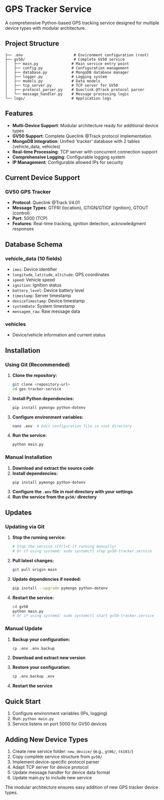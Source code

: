 # GPS Tracker Service

A comprehensive Python-based GPS tracking service designed for multiple device types with modular architecture.

## Project Structure

```
├── .env                       # Environment configuration (root)
├── gv50/                      # Complete GV50 service
│   ├── main.py               # Main service entry point
│   ├── config.py             # Configuration management
│   ├── database.py           # MongoDB database manager
│   ├── logger.py             # Logging system
│   ├── models.py             # Data models
│   ├── tcp_server.py         # TCP server for GV50
│   ├── protocol_parser.py    # Queclink @Track protocol parser
│   └── message_handler.py    # Message processing logic
└── logs/                     # Application logs
```

## Features

- **Multi-Device Support**: Modular architecture ready for additional device types
- **GV50 Support**: Complete Queclink @Track protocol implementation
- **MongoDB Integration**: Unified 'tracker' database with 2 tables (vehicle_data, vehicles)
- **Real-time Processing**: TCP server with concurrent connection support
- **Comprehensive Logging**: Configurable logging system
- **IP Management**: Configurable allowed IPs for security

## Current Device Support

### GV50 GPS Tracker
- **Protocol**: Queclink @Track V4.01
- **Message Types**: GTFRI (location), GTIGN/GTIGF (ignition), GTOUT (control)
- **Port**: 5000 (TCP)
- **Features**: Real-time tracking, ignition detection, acknowledgment responses

## Database Schema

### vehicle_data (10 fields)
- `imei`: Device identifier
- `longitude`, `latitude`, `altitude`: GPS coordinates
- `speed`: Vehicle speed
- `ignition`: Ignition status
- `battery_level`: Device battery level
- `timestamp`: Server timestamp
- `deviceTimestamp`: Device timestamp
- `systemDate`: System timestamp
- `mensagem_raw`: Raw message data

### vehicles
- Device/vehicle information and current status

## Installation

### Using Git (Recommended)

1. **Clone the repository:**
   ```bash
   git clone <repository-url>
   cd gps-tracker-service
   ```

2. **Install Python dependencies:**
   ```bash
   pip install pymongo python-dotenv
   ```

3. **Configure environment variables:**
   ```bash
   nano .env  # Edit configuration file in root directory
   ```

4. **Run the service:**
   ```bash
   python main.py
   ```

### Manual Installation

1. **Download and extract the source code**
2. **Install dependencies:**
   ```bash
   pip install pymongo python-dotenv
   ```
3. **Configure the `.env` file in root directory with your settings**
4. **Run the service from the `gv50/` directory**

## Updates

### Updating via Git

1. **Stop the running service:**
   ```bash
   # Stop the service (Ctrl+C if running manually)
   # Or if using systemd: sudo systemctl stop gv50-tracker.service
   ```

2. **Pull latest changes:**
   ```bash
   git pull origin main
   ```

3. **Update dependencies if needed:**
   ```bash
   pip install --upgrade pymongo python-dotenv
   ```

4. **Restart the service:**
   ```bash
   cd gv50
   python main.py
   # Or if using systemd: sudo systemctl start gv50-tracker.service
   ```

### Manual Update

1. **Backup your configuration:**
   ```bash
   cp .env .env.backup
   ```

2. **Download and extract new version**
3. **Restore your configuration:**
   ```bash
   cp .env.backup .env
   ```
4. **Restart the service**

## Quick Start

1. Configure environment variables (IPs, logging)
2. Run: `python main.py`
3. Service listens on port 5000 for GV50 devices

## Adding New Device Types

1. Create new service folder: `new_device/` (e.g., `gt06/`, `tk103/`)
2. Copy complete service structure from `gv50/`
3. Implement device-specific protocol parser
4. Adapt TCP server for device protocol  
5. Update message handler for device data format
6. Update main.py to include new service

The modular architecture ensures easy addition of new GPS tracker device types.